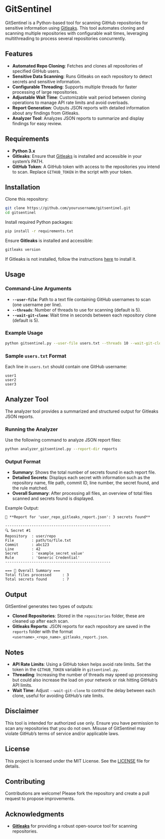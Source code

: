 
# GitSentinel

GitSentinel is a Python-based tool for scanning GitHub repositories for sensitive information using [Gitleaks](https://github.com/gitleaks/gitleaks). This tool automates cloning and scanning multiple repositories with configurable wait times, leveraging multithreading to process several repositories concurrently.

## Features

- **Automated Repo Cloning**: Fetches and clones all repositories of specified GitHub users.
- **Sensitive Data Scanning**: Runs Gitleaks on each repository to detect secrets and sensitive information.
- **Configurable Threading**: Supports multiple threads for faster processing of large repositories.
- **Adjustable Wait Time**: Customizable wait period between cloning operations to manage API rate limits and avoid overloads.
- **Report Generation**: Outputs JSON reports with detailed information about any findings from Gitleaks.
- **Analyzer Tool**: Analyzes JSON reports to summarize and display findings for easy review.

## Requirements

- **Python 3.x**
- **Gitleaks**: Ensure that [Gitleaks](https://github.com/gitleaks/gitleaks) is installed and accessible in your system’s PATH.
- **GitHub Token**: A GitHub token with access to the repositories you intend to scan. Replace `GITHUB_TOKEN` in the script with your token.

## Installation

Clone this repository:

```bash
git clone https://github.com/yourusername/gitsentinel.git
cd gitsentinel
```

Install required Python packages:

```bash
pip install -r requirements.txt
```

Ensure **Gitleaks** is installed and accessible:

```bash
gitleaks version
```

If Gitleaks is not installed, follow the instructions [here](https://github.com/gitleaks/gitleaks#install) to install it.

## Usage

### Command-Line Arguments

- **`--user-file`**: Path to a text file containing GitHub usernames to scan (one username per line).
- **`--threads`**: Number of threads to use for scanning (default is 5).
- **`--wait-git-clone`**: Wait time in seconds between each repository clone (default is 5).

### Example Usage

```bash
python gitsentinel.py --user-file users.txt --threads 10 --wait-git-clone 10
```

### Sample `users.txt` Format

Each line in `users.txt` should contain one GitHub username:

```
user1
user2
user3
```

## Analyzer Tool

The analyzer tool provides a summarized and structured output for Gitleaks JSON reports.

### Running the Analyzer

Use the following command to analyze JSON report files:

```bash
python analyzer_gitsentinel.py --report-dir reports
```

### Output Format

- **Summary**: Shows the total number of secrets found in each report file.
- **Detailed Secrets**: Displays each secret with information such as the repository name, file path, commit ID, line number, the secret found, and the rule matched.
- **Overall Summary**: After processing all files, an overview of total files scanned and secrets found is displayed.

Example Output:

```
📄 **Report for 'user_repo_gitleaks_report.json': 3 secrets found**

------------------------------------------------
🔍 Secret #1
Repository  : user/repo
File        : path/to/file.txt
Commit      : abc123
Line        : 42
Secret      : 'example_secret_value'
Rule        : 'Generic Credential'
------------------------------------------------

=== 📝 Overall Summary ===
Total files processed     : 3
Total secrets found       : 7
```

## Output

GitSentinel generates two types of outputs:

- **Cloned Repositories**: Stored in the `repositories` folder, these are cleaned up after each scan.
- **Gitleaks Reports**: JSON reports for each repository are saved in the `reports` folder with the format `<username>_<repo_name>_gitleaks_report.json`.

## Notes

- **API Rate Limits**: Using a GitHub token helps avoid rate limits. Set the token in the `GITHUB_TOKEN` variable in `gitsentinel.py`.
- **Threading**: Increasing the number of threads may speed up processing but could also increase the load on your network or risk hitting GitHub’s API limits.
- **Wait Time**: Adjust `--wait-git-clone` to control the delay between each clone, useful for avoiding GitHub’s rate limits.

## Disclaimer

This tool is intended for authorized use only. Ensure you have permission to scan any repositories that you do not own. Misuse of GitSentinel may violate GitHub’s terms of service and/or applicable laws.

## License

This project is licensed under the MIT License. See the [LICENSE](LICENSE) file for details.

## Contributing

Contributions are welcome! Please fork the repository and create a pull request to propose improvements.

## Acknowledgments

- **[Gitleaks](https://github.com/gitleaks/gitleaks)** for providing a robust open-source tool for scanning repositories.
